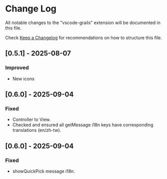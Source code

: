 # Change Log

All notable changes to the "vscode-grails" extension will be documented in this file.

Check [Keep a Changelog](https://keepachangelog.com/) for recommendations on how to structure this file.

## [0.5.1] - 2025-08-07

### Improved
- New icons

## [0.6.0] - 2025-09-04

### Fixed

- Controller to View.
- Checked and ensured all getMessage i18n keys have corresponding translations (en/zh-tw).

## [0.6.0] - 2025-09-04

### Fixed

- showQuickPick message i18n.
